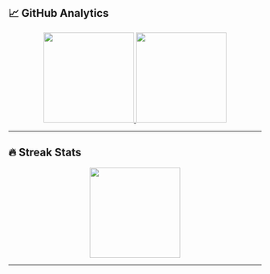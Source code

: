 ## 📈 GitHub Analytics

<div align="center">
  <a href="https://github.com/harshkushwaha7x">
    <img height="180em" src="[https://github-readme-stats.vercel.app/api?username=harshkushwaha7x&show_icons=true&theme=dark&include_all_commits=true&count_private=true&hide_border=true&bg_color=0D1117&title_color=4F8CC9&icon_color=4F8CC9&text_color=FFFFFF](https://github-readme-stats.vercel.app/api?username=harshkushwaha7x&theme=blue-green&show_icons=true&hide_border=true&count_private=true))"/>
    <img height="180em" src="https://github-readme-stats.vercel.app/api/top-langs/?username=harshkushwaha7x&layout=compact&theme=dark&hide_border=true&langs_count=8&bg_color=0D1117&title_color=4F8CC9&text_color=FFFFFF"/>
  </a>
</div>

---

## 🔥 Streak Stats

<div align="center">
    <img height="180em" src="https://git-hub-streak-stats.vercel.app?user=harshkushwaha7x&theme=transparent&hide_border=true(https://git.io/streak-stats)"/>

</div>

---

